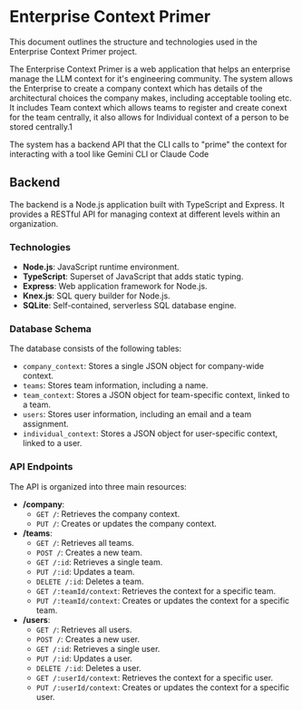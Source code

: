 # Enterprise Context Primer

This document outlines the structure and technologies used in the Enterprise Context Primer project.

The Enterprise Context Primer is a web application that helps an enterprise manage the LLM context for it's engineering community. 
The system allows the Enterprise to create a company context which has details of the architectural choices the company makes, including acceptable tooling etc. It includes Team context which allows teams to register and create conext for the team centrally, it also allows for Individual context of a person to be stored centrally.1

The system has a backend API that the CLI calls to "prime" the context for interacting with a tool like Gemini CLI or Claude Code

## Backend

The backend is a Node.js application built with TypeScript and Express. It provides a RESTful API for managing context at different levels within an organization.

### Technologies

- **Node.js**: JavaScript runtime environment.
- **TypeScript**: Superset of JavaScript that adds static typing.
- **Express**: Web application framework for Node.js.
- **Knex.js**: SQL query builder for Node.js.
- **SQLite**: Self-contained, serverless SQL database engine.

### Database Schema

The database consists of the following tables:

- `company_context`: Stores a single JSON object for company-wide context.
- `teams`: Stores team information, including a name.
- `team_context`: Stores a JSON object for team-specific context, linked to a team.
- `users`: Stores user information, including an email and a team assignment.
- `individual_context`: Stores a JSON object for user-specific context, linked to a user.

### API Endpoints

The API is organized into three main resources:

- **/company**:
  - `GET /`: Retrieves the company context.
  - `PUT /`: Creates or updates the company context.
- **/teams**:
  - `GET /`: Retrieves all teams.
  - `POST /`: Creates a new team.
  - `GET /:id`: Retrieves a single team.
  - `PUT /:id`: Updates a team.
  - `DELETE /:id`: Deletes a team.
  - `GET /:teamId/context`: Retrieves the context for a specific team.
  - `PUT /:teamId/context`: Creates or updates the context for a specific team.
- **/users**:
  - `GET /`: Retrieves all users.
  - `POST /`: Creates a new user.
  - `GET /:id`: Retrieves a single user.
  - `PUT /:id`: Updates a user.
  - `DELETE /:id`: Deletes a user.
  - `GET /:userId/context`: Retrieves the context for a specific user.
  - `PUT /:userId/context`: Creates or updates the context for a specific user.
